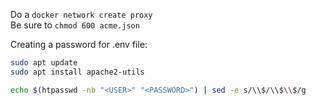 Do a `docker network create proxy` \
Be sure to `chmod 600 acme.json`

Creating a password for .env file:
```bash
sudo apt update
sudo apt install apache2-utils

echo $(htpasswd -nb "<USER>" "<PASSWORD>") | sed -e s/\\$/\\$\\$/g
```
